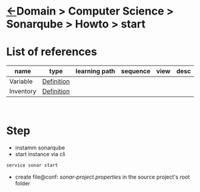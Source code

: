 <head><link rel="stylesheet" href="../../../md.css"/><script src="../../../md.js"></script></head>


[//]: #(Reference)
[Repo_Readme]:    ../list/object_list.md
[Variable_Whatis]: ../whatis/var_whatis.md
[Inventory_Whatis]: ../whatis/inventory_whatis.md

# [&larr;][Repo_Readme]Domain > Computer Science > Sonarqube > Howto > start
# List of references
|name|type|learning path|sequence|view|desc|
|-|-|-|-|-|-|
|Variable|[Definition][Variable_Whatis]|
|Inventory|[Definition][Inventory_Whatis]|
<br>

# Step
- instamm sonarqube
- start instance via cli
```bash
service sonar start
```
- create file@conf: *sonar-project.properties* in the source project's root folder
